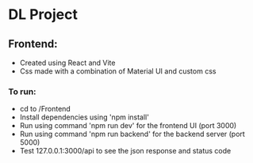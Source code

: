 # DL Project

## Frontend:
- Created using React and Vite
- Css made with a combination of Material UI and custom css

### To run:
- cd to /Frontend
- Install dependencies using 'npm install'
- Run using command 'npm run dev' for the frontend UI (port 3000)
- Run using command 'npm run backend' for the backend server (port 5000)
- Test 127.0.0.1:3000/api to see the json response and status code
